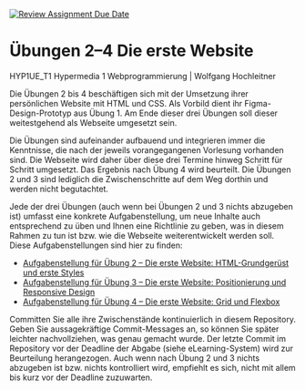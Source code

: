 [![Review Assignment Due Date](https://classroom.github.com/assets/deadline-readme-button-22041afd0340ce965d47ae6ef1cefeee28c7c493a6346c4f15d667ab976d596c.svg)](https://classroom.github.com/a/YSeOrqpR)
# Übungen 2–4 Die erste Website
HYP1UE_T1 Hypermedia 1 Webprogrammierung | Wolfgang Hochleitner

Die Übungen 2 bis 4 beschäftigen sich mit der Umsetzung ihrer persönlichen Website mit HTML und CSS. Als Vorbild dient ihr Figma-Design-Prototyp aus Übung 1. Am Ende dieser drei Übungen soll dieser weitestgehend als Webseite umgesetzt
sein.

Die Übungen sind aufeinander aufbauend und integrieren immer die Kenntnisse, die nach der jeweils vorangegangenen Vorlesung vorhanden sind. Die Webseite wird daher über diese drei Termine hinweg Schritt für Schritt umgesetzt. Das
Ergebnis nach Übung 4 wird beurteilt. Die Übungen 2 und 3 sind lediglich die Zwischenschritte auf dem Weg dorthin und werden nicht begutachtet.

Jede der drei Übungen (auch wenn bei Übungen 2 und 3 nichts abzugeben ist) umfasst eine konkrete Aufgabenstellung, um neue Inhalte auch entsprechend zu üben und Ihnen eine Richtlinie zu geben, was in diesem Rahmen zu tun ist bzw. wie die
Webseite weiterentwickelt werden soll. Diese Aufgabenstellungen sind hier zu finden:

- [Aufgabenstellung für Übung 2 – Die erste Website: HTML-Grundgerüst und erste Styles](README-ue02.md)
- [Aufgabenstellung für Übung 3 – Die erste Website: Positionierung und Responsive Design](README-ue03.md)
- [Aufgabenstellung für Übung 4 – Die erste Website: Grid und Flexbox](README-ue04.md)

Committen Sie alle ihre Zwischenstände kontinuierlich in diesem Repository. Geben Sie aussagekräftige Commit-Messages an, so können Sie später leichter nachvollziehen, was genau gemacht wurde. Der letzte Commit im Repository vor der
Deadline der Abgabe (siehe eLearning-System) wird zur Beurteilung herangezogen. Auch wenn nach Übung 2 und 3 nichts abzugeben ist bzw. nichts kontrolliert wird, empfiehlt es sich, nicht mit allem bis kurz vor der Deadline zuzuwarten.
